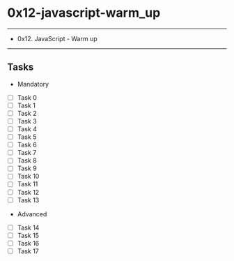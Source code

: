 # 0x12-javascript-warm_up

---
* 0x12. JavaScript - Warm up
---
## Tasks
* Mandatory
- [ ] Task 0
- [ ] Task 1
- [ ] Task 2
- [ ] Task 3
- [ ] Task 4
- [ ] Task 5
- [ ] Task 6
- [ ] Task 7
- [ ] Task 8
- [ ] Task 9
- [ ] Task 10
- [ ] Task 11
- [ ] Task 12
- [ ] Task 13
* Advanced
- [ ] Task 14
- [ ] Task 15
- [ ] Task 16
- [ ] Task 17